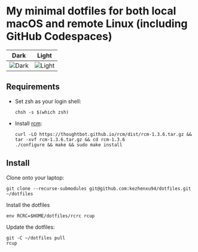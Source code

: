 # My minimal dotfiles for both local macOS and remote Linux (including GitHub Codespaces)

| Dark | Light |
| --- | --- |
| ![Dark](https://github.com/user-attachments/assets/2c7975d3-102f-4c91-92fa-da6f8bf78a35) | ![Light](https://github.com/user-attachments/assets/ec58a6b2-2c65-4cad-9772-dca0fe551c9d) |

## Requirements

* Set zsh as your login shell:

  ```shell
  chsh -s $(which zsh)
  ```

* Install [rcm](https://github.com/thoughtbot/rcm):

  ```shell
  curl -LO https://thoughtbot.github.io/rcm/dist/rcm-1.3.6.tar.gz && tar -xvf rcm-1.3.6.tar.gz && cd rcm-1.3.6
  ./configure && make && sudo make install
  ```

## Install

Clone onto your laptop:

```shell
git clone --recurse-submodules git@github.com:kezhenxu94/dotfiles.git ~/dotfiles
```

Install the dotfiles

```shell
env RCRC=$HOME/dotfiles/rcrc rcup
```

Update the dotfiles:

```shell
git -C ~/dotfiles pull
rcup
```
